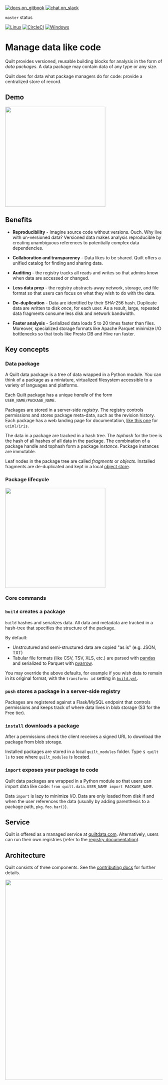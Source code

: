 <!--
	Are you editing this file?
	* /README.md and docs/README.md should be identical copies (symlinks don't work)
	* Use only *absolute links* in these files. Relative links will break.
!-->
[![docs on_gitbook](https://img.shields.io/badge/docs-on_gitbook-blue.svg?style=flat-square)](https://docs.quiltdata.com/)
[![chat on_slack](https://img.shields.io/badge/chat-on_slack-blue.svg?style=flat-square)](https://slack.quiltdata.com/)

`master` status

[![Linux](https://travis-ci.org/quiltdata/quilt.svg?branch=master)](https://travis-ci.org/quiltdata/quilt/branches)
[![CircleCI](https://circleci.com/gh/quiltdata/quilt/tree/master.svg?style=svg)](https://circleci.com/gh/quiltdata/quilt/tree/master)
[![Windows](https://ci.appveyor.com/api/projects/status/7s4sufpi2gr90ase/branch/master?svg=true)](https://ci.appveyor.com/project/akarve/quilt/branch/master)

# Manage data like code

Quilt provides versioned, reusable building blocks for analysis in the form
of _data packages_. A data package may contain data of any type or any size.

Quilt does for data what package managers do for code:
provide a centralized store of record.

## Demo

[<img width="320" src="https://raw.githubusercontent.com/quiltdata/resources/master/img/video-thumb.jpg" />](https://www.youtube.com/watch?v=bKIV1GUVLPc)


## Benefits

* **Reproducibility** - Imagine source code without versions. Ouch.
Why live with un-versioned data?
Versioned data makes analysis reproducible by creating unambiguous
references to potentially complex data dependencies.

* **Collaboration and transparency** - Data likes to be shared. Quilt offers
a unified catalog for finding and sharing data.

* **Auditing** - the registry tracks all reads and writes so that admins
know when data are accessed or changed.

* **Less data prep** - the registry abstracts away network, storage,
and file format so that users can focus on what they wish to do with the
data.

* **De-duplication** - Data are identified by their SHA-256 hash.
Duplicate data are written to disk _once_, for each user.
As a result, large, repeated data fragments consume less disk and
network bandwidth.

* **Faster analysis** - Serialized data loads 5 to 20 times faster than files.
Moreover, specialized storage formats like Apache Parquet minimize I/O
bottlenecks so that tools like Presto DB and Hive run faster.

## Key concepts

### Data package
A Quilt data package is a tree of data wrapped in a Python module.
You can think of a package as a miniature, virtualized filesystem accessible
to a variety of languages and platforms.

Each Quilt package has a unique _handle_ of the form `USER_NAME/PACKAGE_NAME`.

Packages are stored in a server-side _registry_.
The registry controls permissions and stores package meta-data, such as the
revision history. Each package has a web landing page for documentation,
[like this one](https://quiltdata.com/package/uciml/iris) for `uciml/iris`.

The data in a package are tracked in a hash tree. The _tophash_ for the tree
is the hash of all hashes of all data in the package. The combination of a
package handle and tophash form a package _instance_. Package instances are
immutable.

Leaf nodes in the package tree are called _fragments_ or _objects_. Installed
fragments are de-duplicated and kept in a local [object store](https://github.com/quiltdata/quilt/blob/master/docs/repo-format.md).

### Package lifecycle

<img width="320" src="https://raw.githubusercontent.com/quiltdata/resources/master/img/big-picture.png" />

### Core commands

### `build` creates a package

`build` hashes and serializes data. All data and metadata are tracked in a
hash-tree that specifies the structure of the package.

By default:
* Unstrcutured and semi-structured data are copied "as is" (e.g. JSON, TXT)
* Tabular file formats (like CSV, TSV, XLS, etc.) are parsed with
[pandas](http://pandas.pydata.org/) and serialized to Parquet with
[pyarrow](https://arrow.apache.org/docs/python/).

You may override the above defaults, for example if you wish data to remain in
its original format, with the `transform: id` setting in
[`build.yml`](https://github.com/quiltdata/quilt/blob/master/docs/buildyml.md).

### `push` stores a package in a server-side registry

Packages are registered against a Flask/MySQL endpoint that controls permissions
and keeps track of where data lives in blob storage (S3 for the Free tier).

### `install` downloads a package

After a permissions check the client receives a signed URL to download the
package from blob storage.

Installed packages are stored in a local `quilt_modules` folder.
Type `$ quilt ls` to see where `quilt_modules` is located.

### `import` exposes your package to code
Quilt data packages are wrapped in a Python module so that users can import
data like code: `from quilt.data.USER_NAME import PACKAGE_NAME`.

Data `import` is lazy to minimize I/O. Data are only loaded from disk
if and when the user references the data (usually by adding parenthesis to
a package path, `pkg.foo.bar()`).

## Service
Quilt is offered as a managed service at [quiltdata.com](https://quiltdata.com).
Alternatively, users can run their own registries (refer to the
[registry documentation](https://github.com/quiltdata/quilt/blob/master/registry/README.md)).

## Architecture
Quilt consists of three components. See the
[contributing docs](https://github.com/quiltdata/quilt/blob/master/docs/CONTRIBUTING.md)
for further details.
    
<img width="640" src="https://raw.githubusercontent.com/quiltdata/resources/master/img/arch.png" />
